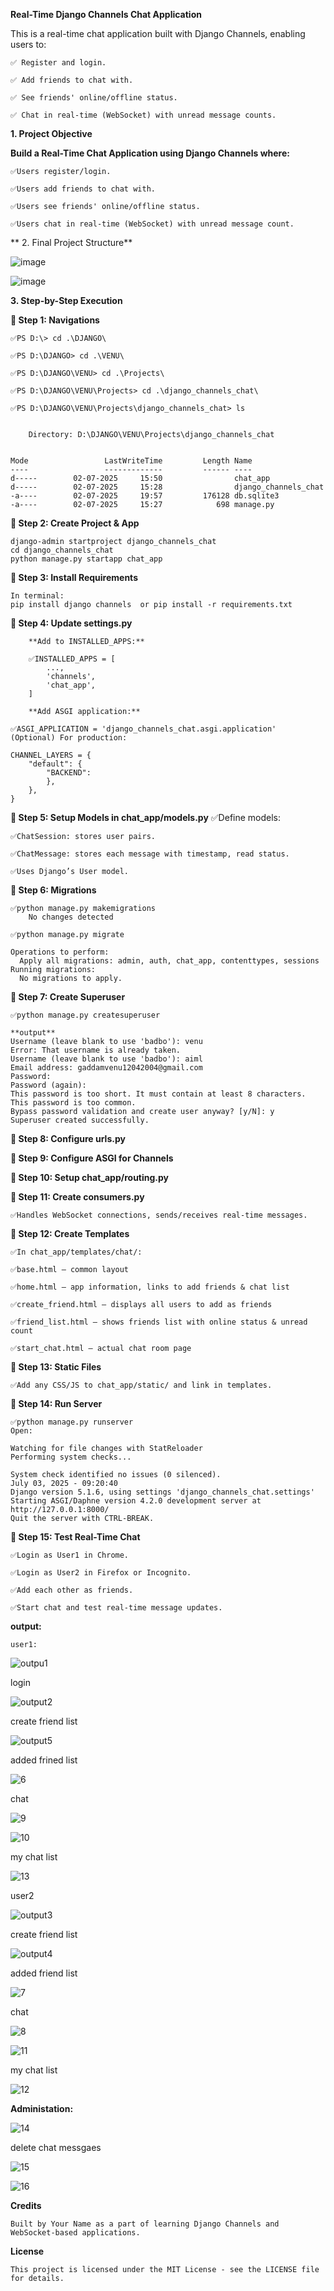 ****Real-Time Django Channels Chat Application****

This is a real-time chat application built with Django Channels, enabling users to:

	✅ Register and login.
	
	✅ Add friends to chat with.
	
	✅ See friends' online/offline status.
	
	✅ Chat in real-time (WebSocket) with unread message counts.


 **1. Project Objective**

**Build a Real-Time Chat Application using Django Channels where:**
    
    ✅Users register/login.
    
    ✅Users add friends to chat with.
    
    ✅Users see friends' online/offline status.
    
    ✅Users chat in real-time (WebSocket) with unread message count.

** 2. Final Project Structure**

![image](https://github.com/user-attachments/assets/6a8adb1f-ddd2-402b-a084-82b221430afd)


![image](https://github.com/user-attachments/assets/4c5743c7-c359-41ab-9c3e-a155941d6387)


**3. Step-by-Step Execution**

**🔷 Step 1: Navigations**

	✅PS D:\> cd .\DJANGO\
	
	✅PS D:\DJANGO> cd .\VENU\
	
	✅PS D:\DJANGO\VENU> cd .\Projects\
	
	✅PS D:\DJANGO\VENU\Projects> cd .\django_channels_chat\
	
	✅PS D:\DJANGO\VENU\Projects\django_channels_chat> ls
	
	
		Directory: D:\DJANGO\VENU\Projects\django_channels_chat
	
	
	Mode                 LastWriteTime         Length Name
	----                 -------------         ------ ----
	d-----        02-07-2025     15:50                chat_app
	d-----        02-07-2025     15:28                django_channels_chat
	-a----        02-07-2025     19:57         176128 db.sqlite3
	-a----        02-07-2025     15:27            698 manage.py
	

**🔷 Step 2: Create Project & App**

	django-admin startproject django_channels_chat
	cd django_channels_chat
	python manage.py startapp chat_app


**🔷 Step 3: Install Requirements**

	In terminal:
	pip install django channels  or pip install -r requirements.txt
 
**🔷 Step 4: Update settings.py**

		**Add to INSTALLED_APPS:**
		
		✅INSTALLED_APPS = [
		    ...,
		    'channels',
		    'chat_app',
		]
  
		**Add ASGI application:**
  
	✅ASGI_APPLICATION = 'django_channels_chat.asgi.application'
	(Optional) For production:

	CHANNEL_LAYERS = {
	    "default": {
	        "BACKEND": 
	        },
	    },
	}

 
**🔷 Step 5: Setup Models in chat_app/models.py**
	✅Define models:
	
	✅ChatSession: stores user pairs.
	
	✅ChatMessage: stores each message with timestamp, read status.
	
	✅Uses Django’s User model.

**🔷 Step 6: Migrations**

	✅python manage.py makemigrations
		No changes detected
 
	✅python manage.py migrate

	Operations to perform:
	  Apply all migrations: admin, auth, chat_app, contenttypes, sessions
	Running migrations:
	  No migrations to apply.

 **🔷 Step 7: Create Superuser**

	✅python manage.py createsuperuser
 
 	**output**
	Username (leave blank to use 'badbo'): venu
	Error: That username is already taken.
	Username (leave blank to use 'badbo'): aiml
	Email address: gaddamvenu12042004@gmail.com
	Password: 
	Password (again):
	This password is too short. It must contain at least 8 characters.
	This password is too common.
	Bypass password validation and create user anyway? [y/N]: y
	Superuser created successfully.


**🔷 Step 8: Configure urls.py**

**🔷 Step 9: Configure ASGI for Channels**

**🔷 Step 10: Setup chat_app/routing.py**

**🔷 Step 11: Create consumers.py**

	✅Handles WebSocket connections, sends/receives real-time messages.

**🔷 Step 12: Create Templates**

	✅In chat_app/templates/chat/:
	
	✅base.html – common layout
	
	✅home.html – app information, links to add friends & chat list
	
	✅create_friend.html – displays all users to add as friends
	
	✅friend_list.html – shows friends list with online status & unread count
	
	✅start_chat.html – actual chat room page

**🔷 Step 13: Static Files**

	✅Add any CSS/JS to chat_app/static/ and link in templates.

**🔷 Step 14: Run Server**

	✅python manage.py runserver
	Open:
 
	Watching for file changes with StatReloader
	Performing system checks...
	
	System check identified no issues (0 silenced).
	July 03, 2025 - 09:20:40
	Django version 5.1.6, using settings 'django_channels_chat.settings'
	Starting ASGI/Daphne version 4.2.0 development server at http://127.0.0.1:8000/
	Quit the server with CTRL-BREAK.

**🔷 Step 15: Test Real-Time Chat**

	✅Login as User1 in Chrome.
	
	✅Login as User2 in Firefox or Incognito.
	
	✅Add each other as friends.
	
	✅Start chat and test real-time message updates.

**output:**

	user1:
 ![outpu1](https://github.com/user-attachments/assets/5a7ee8c5-5167-45bd-8e80-287e711ad662)

 login

 ![output2](https://github.com/user-attachments/assets/0274a4db-2c78-4aea-b140-70a1a3409e95)

 create friend list

 ![output5](https://github.com/user-attachments/assets/51d8166e-e246-4e04-a47f-495af8f00931)

added frined list

![6](https://github.com/user-attachments/assets/ee613dff-06be-48ab-a206-12aeb46932a0)

chat 

![9](https://github.com/user-attachments/assets/722c1fa0-211d-4ed6-ae43-db82bf087773)

![10](https://github.com/user-attachments/assets/f8790c93-d357-448d-a70f-16a6d704f0aa)

my chat list

![13](https://github.com/user-attachments/assets/2155c5e7-a474-44f1-ba23-e7848925ed63)


 user2

 ![output3](https://github.com/user-attachments/assets/183c91cc-80dd-48a3-9826-35cd2b5c2a7f)

 create friend list

 ![output4](https://github.com/user-attachments/assets/aed81e31-0271-4b6c-9bcd-52ec9a0e7cce)

 added friend list

 ![7](https://github.com/user-attachments/assets/0531dd09-667c-4765-96a5-6d18f2b74689)

 chat

 ![8](https://github.com/user-attachments/assets/164ebc3e-c693-4197-b311-f068cfcc3c01)

![11](https://github.com/user-attachments/assets/bbe96ab4-d0af-4c9e-8ab8-3827265b9aa2)

my chat list

![12](https://github.com/user-attachments/assets/df10d542-9f3c-4675-a13e-ff799e1ad19d)



**Administation:**


![14](https://github.com/user-attachments/assets/4716f215-3d44-4bbc-a165-3698a69d1a8f)


delete chat messgaes

![15](https://github.com/user-attachments/assets/9f934635-314f-4ffe-a26f-daebb6962989)

![16](https://github.com/user-attachments/assets/8e8b7942-732a-4661-a153-1e3df34f288d)



**Credits**

	Built by Your Name as a part of learning Django Channels and WebSocket-based applications.

**License**
   
	This project is licensed under the MIT License - see the LICENSE file for details.




